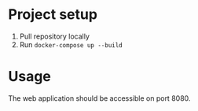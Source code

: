 # Project setup

1. Pull repository locally
2. Run ```docker-compose up --build```

# Usage
The web application should be accessible on port 8080.